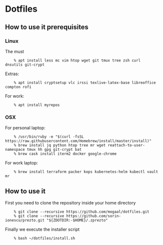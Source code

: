 # Dotfiles

## How to use it prerequisites

### Linux

The must 

```
    % apt install less mc vim htop wget git tmux tree zsh curl dnsutils git-crypt
```

Extras:

```
    % apt install cryptsetup vlc irssi texlive-latex-base libreoffice compton rofi 
```

For work:

```
    % apt install myrepos 
```

### OSX

For personal laptop:

```
    % /usr/bin/ruby -e "$(curl -fsSL https://raw.githubusercontent.com/Homebrew/install/master/install)"
    % brew install jq python htop tree mr wget reattach-to-user-namespace tmux hh gpg git-crypt bat 
    % brew cask install iterm2 docker google-chrome
```

For work laptop:

```
    % brew install terraform packer kops kubernetes-helm kubectl vault mr
```

## How to use it

First you need to clone the repository inside your home directory 

```console
    % git clone --recursive https://github.com/mogaal/dotfiles.git
    % git clone --recursive https://github.com/sorin-ionescu/prezto.git "${ZDOTDIR:-$HOME}/.zprezto"
```

Finally we execute the installer script

```console
    % bash ~/dotfiles/install.sh
```
